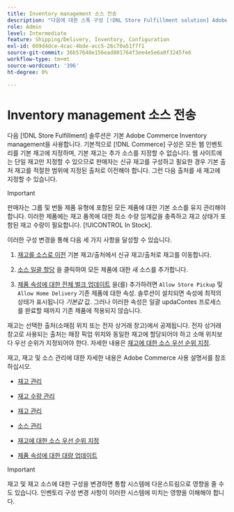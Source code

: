 ```yaml
---
title: Inventory management 소스 전송
description: "다음에 대한 스톡 구성 [!DNL Store Fulfillment solution] Adobe Commerce Inventory management 사용. 새 재고를 설정하고 기본 재고에서 재고를 이전하여 스토어 이행 솔루션에 필요한 스토어 픽업 기능을 사용하도록 구성된 소스에 할당할 수 있습니다."
role: Admin
level: Intermediate
feature: Shipping/Delivery, Inventory, Configuration
exl-id: 669d4dce-4cac-4bde-acc5-26c70a51f7f1
source-git-commit: 36b57648e156ead801764f3ee4e5e6a0f3245fe6
workflow-type: tm+mt
source-wordcount: '396'
ht-degree: 0%

---
```



# Inventory management 소스 전송

다음 [!DNL Store Fulfillment] 솔루션은 기본 Adobe Commerce Inventory management을 사용합니다. 기본적으로 [!DNL Commerce] 구성은 모든 웹 인벤토리를 기본 재고에 지정하며, 기본 재고는 추가 소스를 지정할 수 없습니다. 웹 사이트에는 단일 재고만 지정할 수 있으므로 판매자는 신규 재고를 구성하고 필요한 경우 기본 출처 재고를 적절한 범위에 지정된 출처로 이전해야 합니다. 그런 다음 출처를 새 재고에 지정할 수 있습니다.

>[!IMPORTANT]
>
>판매자는 그룹 및 번들 제품 유형에 포함된 모든 제품에 대한 기본 소스를 유지 관리해야 합니다. 이러한 제품에는 재고 품목에 대한 최소 수량 임계값을 충족하고 재고 상태가 포함된 재고 수량이 필요합니다. [!UICONTROL In Stock].

이러한 구성 변경을 통해 다음 세 가지 사항을 달성할 수 있습니다.

1. [재고를 소스로 이전](https://docs.magento.com/user-guide/catalog/inventory-bulk-transfer-inventory.html) 기본 재고/출처에서 신규 재고/출처로 재고를 이동합니다.

1. [소스 일괄 할당](https://docs.magento.com/user-guide/catalog/inventory-bulk-assign-sources.html) 을 클릭하여 모든 제품에 대한 새 소스를 추가합니다.

1. [제품 속성에 대한 전체 벌크 업데이트](https://docs.magento.com/user-guide/stores/bulk-product-attribute-update.html) 을(를) 추가하려면 `Allow Store Pickup` 및 `Allow Home Delivery` 기존 제품에 대한 속성. 솔루션이 설치되면 속성에 최적의 상태가 표시됩니다 *기본값* 값. 그러나 이러한 속성은 일괄 updaContes 프로세스를 완료할 때까지 기존 제품에 적용되지 않습니다.

재고는 선택한 출처(소매점 위치 또는 전자 상거래 창고)에서 공제됩니다. 전자 상거래 창고로 사용되는 출처는 매장 픽업 위치와 동일한 재고에 할당되어야 하고 소매 위치보다 우선 순위가 지정되어야 한다. 자세한 내용은 [재고에 대한 소스 우선 순위 지정](https://docs.magento.com/user-guide/catalog/inventory-stock-priority.html).

재고, 재고 및 소스 관리에 대한 자세한 내용은 Adobe Commerce 사용 설명서를 참조하십시오.

- [재고 관리](https://docs.magento.com/user-guide/catalog/inventory-management.html)

- [재고 수량 관리](https://docs.magento.com/user-guide/catalog/inventory-manage-inventory-quantities.html)

- [재고 관리](https://docs.magento.com/user-guide/catalog/inventory-stock.html)

- [소스 관리](https://docs.magento.com/user-guide/catalog/inventory-sources.html)

- [재고에 대한 소스 우선 순위 지정](https://docs.magento.com/user-guide/catalog/inventory-stock-priority.html)

- [제품 속성에 대한 대량 업데이트](https://docs.magento.com/user-guide/stores/bulk-product-attribute-update.html)


>[!IMPORTANT]
>
>재고 및 재고 소스에 대한 구성을 변경하면 통합 시스템에 다운스트림으로 영향을 줄 수도 있습니다. 인벤토리 구성 변경 사항이 이러한 시스템에 미치는 영향을 이해해야 합니다.
